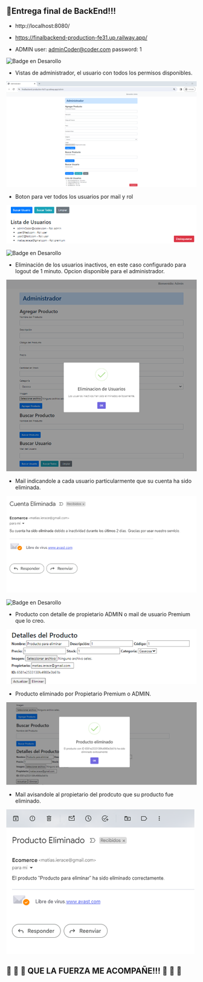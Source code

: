 ## :hammer:Entrega final de BackEnd!!!

* http://localhost:8080/ 

* https://finalbackend-production-fe31.up.railway.app/

* ADMIN
user: adminCoder@coder.com 
password: 1


![Badge en Desarollo](https://img.shields.io/badge/USER-%20ADMINISTRADOR-green)


* Vistas de administrador, el usuario con todos los permisos disponibles.

![Vistas de administrador](src/public/prints/1-%20admin.png)

* Boton para ver todos los usuarios por mail y rol

![todos los usuarios](src/public/prints/7-%20todos%20los%20usuarios.png)

![Badge en Desarollo](https://img.shields.io/badge/ElIMINACION-USUARIOS%20INACTIVOS-yellow)

* Eliminación de los usuarios inactivos, en este caso configurado para logout de 1 minuto. Opcion disponible para el administrador.

![eliminacion de usuarios inactivos](src/public/prints/2-%20eliminacion%20de%20usuario%20inactivo.png)

* Mail indicandole a cada usuario particularmente que su cuenta ha sido eliminada.

![mail de eliminacion](src/public/prints/3-%20mail%20de%20eliminacion%20de%20cuenta.png)

![Badge en Desarollo](https://img.shields.io/badge/ElIMINACION-%20PRODUCTO-blue)

* Producto con detalle de propietario ADMIN o mail de usuario Premium que lo creo.

![producto con propietario](src/public/prints/4-%20producto%20con%20propiedad%20de%20usuario%20premium.png)

* Producto eliminado por Propietario Premium o ADMIN.

![producto eliminado](src/public/prints/5-%20Producto%20de%20usuario%20premium%20eliminado.png)

* Mail avisandole al propietario del prodcuto que su producto fue eliminado.

![mail de eliminacion de producto](src/public/prints/6-%20mail%20producto%20de%20premium%20eliminado%20.png)

## :hammer: :hammer: :hammer: QUE LA FUERZA ME ACOMPAÑE!!! :hammer: :hammer: :hammer:
